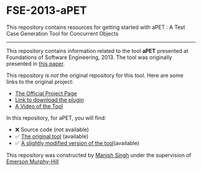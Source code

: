 # FSE-2013-aPET
This repository contains resources for getting started with aPET : A Test Case Generation Tool for Concurrent Objects

***

This repository contains information related to the tool **aPET** presented at Foundations of Software Engineering, 2013. The tool was originally presented in [this paper](http://dl.acm.org.prox.lib.ncsu.edu/citation.cfm?id=2494590).

This repository _is not_ the original repository for this tool. Here are some links to the original project:

* [The Official Project Page](http://tools.hats-project.eu)
* [Link to download the plugin](http://tools.hats-project.eu/update-site/)
* [A Video of the Tool](http://tools.hats-project.eu/movies/installplugin.mp4)

In this repository, for aPET, you will find:

* :x: Source code (not available)
* :white_check_mark: [The original tool](SomeExecutableInTheRepo) (available)
* :white_check_mark: [A slightly modified version of the tool](AnotherExecutableInTheRepo)(available)

This repository was constructed by [Manish Singh](https://github.com/manish211) under the supervision of [Emerson Murphy-Hill](https://github.com/CaptainEmerson)
